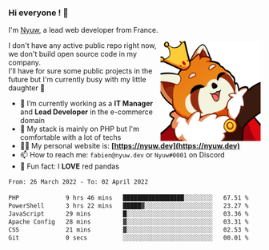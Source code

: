 ### Hi everyone ! 👋

I'm <a href="https://nyuw.dev" target="_blank">Nyuw</a>, a lead web developer from France.

<img align="right" title="Nyuw King Picture" alt="Nyuw King Picture" src="https://raw.githubusercontent.com/Nyuwb/Nyuwb/main/nyuwKING.png" width="200px" height="200px" />

I don't have any active public repo right now, we don't build open source code in my company.<br/>
I'll have for sure some public projects in the future but I'm currently busy with my little daughter 👶

- 🔭 I’m currently working as a **IT Manager** and **Lead Developer** in the e-commerce domain
- 🌱 My stack is mainly on PHP but I'm comfortable with a lot of techs
- 👨‍💻 My personal website is: **[https://nyuw.dev](https://nyuw.dev)**
- 📫 How to reach me: `fabien@nyuw.dev` or `Nyuw#0001` on Discord
- 🐼 Fun fact: I **LOVE** red pandas 

<!--START_SECTION:waka-->

```text
From: 26 March 2022 - To: 02 April 2022

PHP             9 hrs 46 mins   █████████████████░░░░░░░░   67.51 %
PowerShell      3 hrs 22 mins   █████▓░░░░░░░░░░░░░░░░░░░   23.27 %
JavaScript      29 mins         █░░░░░░░░░░░░░░░░░░░░░░░░   03.36 %
Apache Config   28 mins         ▓░░░░░░░░░░░░░░░░░░░░░░░░   03.31 %
CSS             21 mins         ▓░░░░░░░░░░░░░░░░░░░░░░░░   02.53 %
Git             0 secs          ░░░░░░░░░░░░░░░░░░░░░░░░░   00.01 %
```

<!--END_SECTION:waka-->